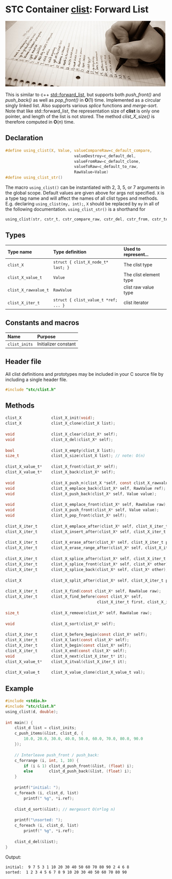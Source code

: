 # STC Container [clist](../stc/clist.h): Forward List
![List](pics/list.jpg)

This is similar to c++ [std::forward_list](https://en.cppreference.com/w/cpp/container/forward_list), but supports both
*push_front()* and *push_back()* as well as *pop_front()* in **O**(1) time. Implemented as a circular singly linked list.
Also supports various *splice* functions and *merge-sort*. Note that like std::forward_list, the representation size of **clist**
is only one pointer, and length of the list is not stored. The method *clist_X_size()* is therefore computed in **O**(*n*) time.

## Declaration

```c
#define using_clist(X, Value, valueCompareRaw=c_default_compare,
                              valueDestroy=c_default_del,
                              valueFromRaw=c_default_clone,
                              valueToRaw=c_default_to_raw,
                              RawValue=Value)
#define using_clist_str()
```
The macro `using_clist()` can be instantiated with 2, 3, 5, or 7 arguments in the global scope.
Default values are given above for args not specified. `X` is a type tag name and
will affect the names of all clist types and methods. E.g. declaring `using_clist(my, int);`, `X` should
be replaced by `my` in all of the following documentation. `using_clist_str()` is a shorthand for
```c
using_clist(str, cstr_t, cstr_compare_raw, cstr_del, cstr_from, cstr_to_raw, const char*)
```

## Types

| Type name             | Type definition                     | Used to represent...      |
|:----------------------|:------------------------------------|:--------------------------|
| `clist_X`             | `struct { clist_X_node_t* last; }`  | The clist type            |
| `clist_X_value_t`     | `Value`                             | The clist element type    |
| `clist_X_rawvalue_t`  | `RawValue`                          | clist raw value type      |
| `clist_X_iter_t`      | `struct { clist_value_t *ref; ... }`| clist iterator            |

## Constants and macros

| Name                       | Purpose              |
|:---------------------------|:---------------------|
|  `clist_inits`             | Initializer constant |

## Header file

All clist definitions and prototypes may be included in your C source file by including a single header file.

```c
#include "stc/clist.h"
```
## Methods

```c
clist_X             clist_X_init(void);
clist_X             clist_X_clone(clist_X list);

void                clist_X_clear(clist_X* self);
void                clist_X_del(clist_X* self);

bool                clist_X_empty(clist_X list);
size_t              clist_X_size(clist_X list); // note: O(n)

clist_X_value_t*    clist_X_front(clist_X* self);
clist_X_value_t*    clist_X_back(clist_X* self);

void                clist_X_push_n(clist_X *self, const clist_X_rawvalue_t arr[], size_t size);
void                clist_X_emplace_back(clist_X* self, RawValue ref);
void                clist_X_push_back(clist_X* self, Value value);

void                clist_X_emplace_front(clist_X* self, RawValue raw);
void                clist_X_push_front(clist_X* self, Value value);
void                clist_X_pop_front(clist_X* self);

clist_X_iter_t      clist_X_emplace_after(clist_X* self, clist_X_iter_t pos, RawValue raw);
clist_X_iter_t      clist_X_insert_after(clist_X* self, clist_X_iter_t pos, Value raw);

clist_X_iter_t      clist_X_erase_after(clist_X* self, clist_X_iter_t pos);
clist_X_iter_t      clist_X_erase_range_after(clist_X* self, clist_X_iter_t pos, clist_X_iter_t finish);

clist_X_iter_t      clist_X_splice_after(clist_X* self, clist_X_iter_t pos, clist_X* other);
clist_X_iter_t      clist_X_splice_front(clist_X* self, clist_X* other);
clist_X_iter_t      clist_X_splice_back(clist_X* self, clist_X* other);

clist_X             clist_X_split_after(clist_X* self, clist_X_iter_t pos1, clist_X_iter_t pos2);

clist_X_iter_t      clist_X_find(const clist_X* self, RawValue raw);
clist_X_iter_t      clist_X_find_before(const clist_X* self,
                                        clist_X_iter_t first, clist_X_iter_t finish, RawValue ref);

size_t              clist_X_remove(clist_X* self, RawValue raw);

void                clist_X_sort(clist_X* self);

clist_X_iter_t      clist_X_before_begin(const clist_X* self);
clist_X_iter_t      clist_X_last(const clist_X* self);
clist_X_iter_t      clist_X_begin(const clist_X* self);
clist_X_iter_t      clist_X_end(const clist_X* self);
void                clist_X_next(clist_X_iter_t* it);
clist_X_value_t*    clist_X_itval(clist_X_iter_t it);

clist_X_value_t     clist_X_value_clone(clist_X_value_t val);
```

## Example
```c
#include <stdio.h>
#include "stc/clist.h"
using_clist(d, double);

int main() {
    clist_d list = clist_inits;
    c_push_items(&list, clist_d, {
        10.0, 20.0, 30.0, 40.0, 50.0, 60.0, 70.0, 80.0, 90.0
    });

    // Interleave push_front / push_back:
    c_forrange (i, int, 1, 10) {
        if (i & 1) clist_d_push_front(&list, (float) i);
        else       clist_d_push_back(&list, (float) i);
    }

    printf("initial: ");
    c_foreach (i, clist_d, list)
        printf(" %g", *i.ref);

    clist_d_sort(&list); // mergesort O(n*log n)

    printf("\nsorted: ");
    c_foreach (i, clist_d, list)
        printf(" %g", *i.ref);

    clist_d_del(&list);
}
```
Output:
```
initial:  9 7 5 3 1 10 20 30 40 50 60 70 80 90 2 4 6 8
sorted:  1 2 3 4 5 6 7 8 9 10 20 30 40 50 60 70 80 90
```
